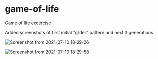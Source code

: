# game-of-life
Game of life excercise

Added screenshots of first initial "glider" pattern and next 3 generations

![Screenshot from 2021-07-10 18-29-26](https://user-images.githubusercontent.com/87237571/125168346-d55a7880-e1ad-11eb-8b89-56a76ae3d436.png)

![Screenshot from 2021-07-10 18-29-58](https://user-images.githubusercontent.com/87237571/125168357-e7d4b200-e1ad-11eb-9f26-e09c85f399a5.png)
